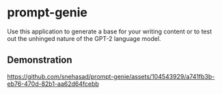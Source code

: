 # prompt-genie
Use this application to generate a base for your writing content or to test out the unhinged nature of the GPT-2 language model. 
## Demonstration


https://github.com/snehasad/prompt-genie/assets/104543929/a741fb3b-eb76-470d-82b1-aa62d64fcebb

